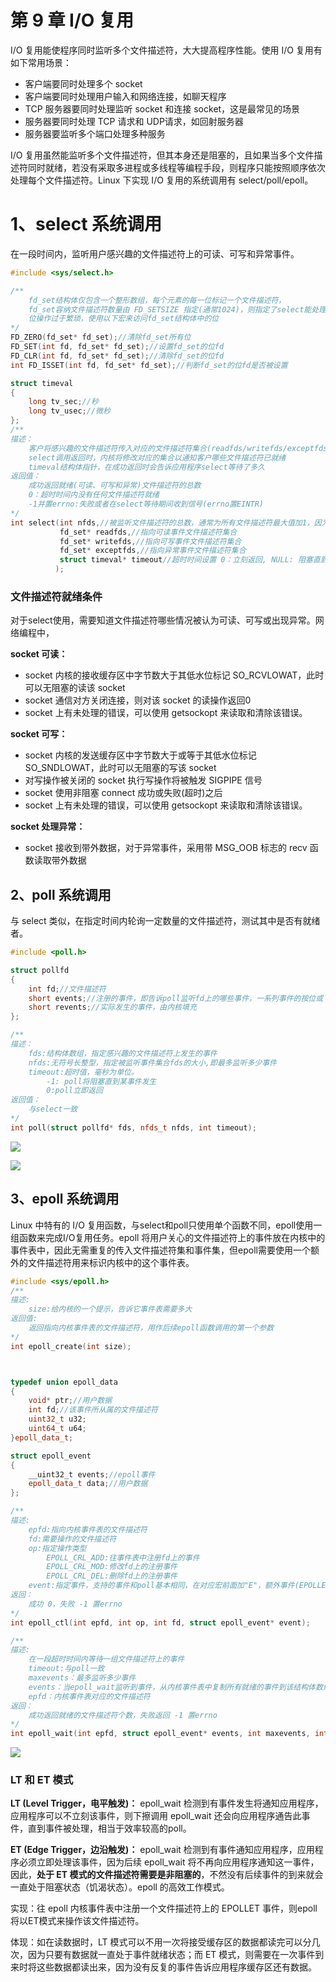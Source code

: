 # 第 9 章 I/O 复用

 I/O 复用能使程序同时监听多个文件描述符，大大提高程序性能。使用 I/O 复用有如下常用场景：

* 客户端要同时处理多个 socket
* 客户端要同时处理用户输入和网络连接，如聊天程序
* TCP 服务器要同时处理监听 socket 和连接 socket，这是最常见的场景
* 服务器要同时处理 TCP 请求和 UDP请求，如回射服务器
* 服务器要监听多个端口处理多种服务

I/O 复用虽然能监听多个文件描述符，但其本身还是阻塞的，且如果当多个文件描述符同时就绪，若没有采取多进程或多线程等编程手段，则程序只能按照顺序依次处理每个文件描述符。Linux 下实现 I/O 复用的系统调用有 select/poll/epoll。



# 1、select 系统调用

在一段时间内，监听用户感兴趣的文件描述符上的可读、可写和异常事件。

```C++
#include <sys/select.h>

/**
	fd_set结构体仅包含一个整形数组，每个元素的每一位标记一个文件描述符，
	fd_set容纳文件描述符数量由 FD_SETSIZE 指定(通常1024)，则指定了select能处理的文件描述符总量。
	位操作过于繁琐，使用以下宏来访问fd_set结构体中的位
*/
FD_ZERO(fd_set* fd_set);//清除fd_set所有位
FD_SET(int fd, fd_set* fd_set);//设置fd_set的位fd
FD_CLR(int fd, fd_set* fd_set);//清除fd_set的位fd
int FD_ISSET(int fd, fd_set* fd_set);//判断fd_set的位fd是否被设置

struct timeval
{
    long tv_sec;//秒
    long tv_usec;//微秒
};
/**
描述：
	客户将感兴趣的文件描述符传入对应的文件描述符集合(readfds/writefds/exceptfds),
	select调用返回时，内核将修改对应的集合以通知客户哪些文件描述符已就绪
	timeval结构体指针，在成功返回时会告诉应用程序select等待了多久
返回值：
	成功返回就绪(可读、可写和异常)文件描述符的总数
	0：超时时间内没有任何文件描述符就绪
	-1并置errno:失败或者在select等待期间收到信号(errno置EINTR)
*/
int select(int nfds,//被监听文件描述符的总数，通常为所有文件描述符最大值加1，因为是从0开始计数 
           fd_set* readfds,//指向可读事件文件描述符集合
           fd_set* writefds,//指向可写事件文件描述符集合
           fd_set* exceptfds,//指向异常事件文件描述符集合
           struct timeval* timeout//超时时间设置 0：立刻返回, NULL: 阻塞直到某个文件描述符就绪
          );
```



### 文件描述符就绪条件

对于select使用，需要知道文件描述符哪些情况被认为可读、可写或出现异常。网络编程中，

**socket 可读：**

* socket 内核的接收缓存区中字节数大于其低水位标记 SO_RCVLOWAT，此时可以无阻塞的读该 socket
* socket 通信对方关闭连接，则对该 socket 的读操作返回0
* socket 上有未处理的错误，可以使用 getsockopt 来读取和清除该错误。

**socket 可写：**

* socket 内核的发送缓存区中字节数大于或等于其低水位标记 SO_SNDLOWAT，此时可以无阻塞的写该 socket
* 对写操作被关闭的 socket 执行写操作将被触发 SIGPIPE 信号
* socket 使用非阻塞 connect 成功或失败(超时)之后
* socket 上有未处理的错误，可以使用 getsockopt 来读取和清除该错误。

**socket 处理异常：**

* socket 接收到带外数据，对于异常事件，采用带 MSG_OOB 标志的 recv 函数读取带外数据



## 2、poll 系统调用

与 select 类似，在指定时间内轮询一定数量的文件描述符，测试其中是否有就绪者。

```C++
#include <poll.h>

struct pollfd
{
    int fd;//文件描述符
    short events;//注册的事件，即告诉poll监听fd上的哪些事件，一系列事件的按位或
    short revents;//实际发生的事件，由内核填充
};

/**
描述：
	fds:结构体数组，指定感兴趣的文件描述符上发生的事件
	nfds:无符号长整型，指定被监听事件集合fds的大小,即最多监听多少事件
	timeout:超时值，毫秒为单位。
		-1: poll将阻塞直到某事件发生
		0:poll立即返回
返回值：
	与select一致
*/
int poll(struct pollfd* fds, nfds_t nfds, int timeout);
```

![](./Pic/table-9-1.png)

![](./Pic/table-9-2.png)



## 3、epoll 系统调用

Linux 中特有的 I/O 复用函数，与select和poll只使用单个函数不同，epoll使用一组函数来完成I/O复用任务。epoll 将用户关心的文件描述符上的事件放在内核中的事件表中，因此无需重复的传入文件描述符集和事件集，但epoll需要使用一个额外的文件描述符用来标识内核中的这个事件表。

```C++
#include <sys/epoll.h>
/**
描述:
	size:给内核的一个提示，告诉它事件表需要多大
返回值:
	返回指向内核事件表的文件描述符，用作后续epoll函数调用的第一个参数
*/
int epoll_create(int size);



typedef union epoll_data
{
    void* ptr;//用户数据
    int fd;//该事件所从属的文件描述符
    uint32_t u32;
    uint64_t u64;
}epoll_data_t;

struct epoll_event
{
    __uint32_t events;//epoll事件
    epoll_data_t data;//用户数据
};

/**
描述:
	epfd:指向内核事件表的文件描述符
	fd:需要操作的文件描述符
	op:指定操作类型
		EPOLL_CRL_ADD:往事件表中注册fd上的事件
		EPOLL_CRL_MOD:修改fd上的注册事件
		EPOLL_CRL_DEL:删除fd上的注册事件
	event:指定事件，支持的事件和poll基本相同，在对应宏前面加"E"，额外事件(EPOLLET/EPOLLONESHOT)
返回：
	成功 0，失败 -1 置errno
*/
int epoll_ctl(int epfd, int op, int fd, struct epoll_event* event);

/**
描述:
	在一段超时时间内等待一组文件描述符上的事件
	timeout:与poll一致
	maxevents：最多监听多少事件
	events：当epoll_wait监听到事件，从内核事件表中复制所有就绪的事件到该结构体数组
	epfd：内核事件表对应的文件描述符
返回：
	成功返回就绪的文件描述符个数，失败返回 -1 置errno
*/
int epoll_wait(int epfd, struct epoll_event* events, int maxevents, int timeout);
```

![](./Pic/9-2.png)



### LT 和 ET 模式

**LT (Level Trigger，电平触发)：** epoll_wait 检测到有事件发生将通知应用程序，应用程序可以不立刻该事件，则下擦调用 epoll_wait 还会向应用程序通告此事件，直到事件被处理，相当于效率较高的poll。

**ET (Edge Trigger，边沿触发)：** epoll_wait 检测到有事件通知应用程序，应用程序必须立即处理该事件，因为后续 epoll_wait 将不再向应用程序通知这一事件，因此，**处于 ET 模式的文件描述符需要是非阻塞的**，不然没有后续事件的到来就会一直处于阻塞状态（饥渴状态）。epoll 的高效工作模式。

实现：往 epoll 内核事件表中注册一个文件描述符上的 EPOLLET 事件，则epoll将以ET模式来操作该文件描述符。

体现：如在读数据时，LT 模式可以不用一次将接受缓存区的数据都读完可以分几次，因为只要有数据就一直处于事件就绪状态；而 ET 模式，则需要在一次事件到来时将这些数据都读出来，因为没有反复的事件告诉应用程序缓存区还有数据。



